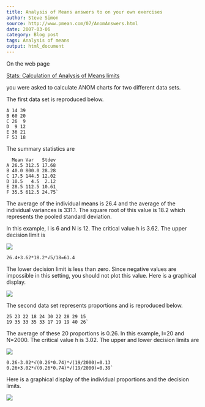```yaml
---
title: Analysis of Means answers to on your own exercises
author: Steve Simon
source: http://www.pmean.com/07/AnomAnswers.html
date: 2007-03-06
category: Blog post
tags: Analysis of means
output: html_document
---
```


On the web page

[Stats: Calculation of Analysis of Means limits](AnomCalculations1.html)

you were asked to calculate ANOM charts for two different data sets.

The first data set is reproduced below.

```{}
A 14 39
B 60 20
C 26  9
D  9 12
E 36 21
F 53 18
```

The summary statistics are

```{}
  Mean Var   Stdev
A 26.5 312.5 17.68
B 40.0 800.0 28.28
C 17.5 144.5 12.02
D 10.5   4.5  2.12
E 28.5 112.5 10.61
F 35.5 612.5 24.75`
```

The average of the individual means is 26.4 and the average of the
individual variances is 331.1. The square root of this value is 18.2
which represents the pooled standard deviation.

In this example, I is 6 and N is 12. The critical value h is 3.62. The
upper decision limit is

![](../../../web/images/07/AnomAnswers04.gif)

```{}
26.4+3.62*18.2*√5/18=61.4
```
The lower decision limit is less than zero. Since negative values are
impossible in this setting, you should not plot this value. Here is a
graphical display.

![](../../../web/images/07/AnomAnswers02.gif)

The second data set represents proportions and is reproduced below.

```{}
25 23 22 18 24 30 22 28 29 15
19 35 33 35 33 17 19 19 40 26`
```

The average of these 20 proportions is 0.26. In this example, I=20 and
N=2000. The critical value h is 3.02. The upper and lower decision
limits are

![](../../../web/images/07/AnomAnswers03.gif)

```{}
0.26-3.02*√(0.26*0.74)*√(19/2000)=0.13
0.26+3.02*√(0.26*0.74)*√(19/2000)=0.39`
```

Here is a graphical display of the individual proportions and the
decision limits.

![](../../../web/images/07/AnomAnswers04.gif)

